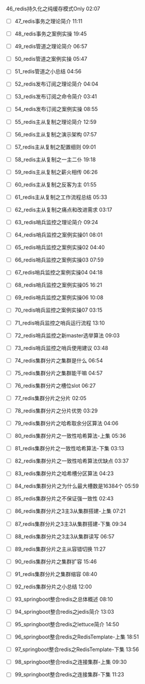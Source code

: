 46_redis持久化之纯缓存模式Only 02:07







- [ ] 47_redis事务之理论简介 11:11
- [ ] 48_redis事务之案例实操 19:45



- [ ] 49_redis管道之理论简介 06:57
- [ ] 50_redis管道之案例实操 05:47
- [ ] 51_redis管道之小总结 04:56





- [ ] 52_redis发布订阅之理论简介 04:04
- [ ] 53_redis发布订阅之命令简介 03:41
- [ ] 54_redis发布订阅之案例实操 08:55





- [ ] 55_redis主从复制之理论简介 12:59
- [ ] 56_redis主从复制之演示架构 07:57
- [ ] 57_redis主从复制之配置细则 09:01
- [ ] 58_redis主从复制之一主二仆 19:18
- [ ] 59_redis主从复制之薪火相传 06:26
- [ ] 60_redis主从复制之反客为主 01:55
- [ ] 61_redis主从复制之工作流程总结 05:33
- [ ] 62_redis主从复制之痛点和改进需求 03:17





- [ ] 63_redis哨兵监控之理论简介 09:24
- [ ] 64_redis哨兵监控之案例实操01 08:01
- [ ] 65_redis哨兵监控之案例实操02 04:40
- [ ] 66_redis哨兵监控之案例实操03 07:59
- [ ] 67_redis哨兵监控之案例实操04 04:18
- [ ] 68_redis哨兵监控之案例实操05 16:21
- [ ] 69_redis哨兵监控之案例实操06 10:08
- [ ] 70_redis哨兵监控之案例实操07 03:15
- [ ] 71_redis哨兵监控之哨兵运行流程 13:10
- [ ] 72_redis哨兵监控之新master选举算法 09:03
- [ ] 73_redis哨兵监控之哨兵使用建议 03:48





- [ ] 74_redis集群分片之集群是什么 06:54
- [ ] 75_redis集群分片之集群能干嘛 04:57
- [ ] 76_redis集群分片之槽位slot 06:27
- [ ] 77_redis集群分片之分片 02:05
- [ ] 78_redis集群分片之分片优势 03:29
- [ ] 79_redis集群分片之哈希取余分区算法 04:06
- [ ] 80_redis集群分片之一致性哈希算法-上集 05:36
- [ ] 81_redis集群分片之一致性哈希算法-下集 03:13
- [ ] 82_redis集群分片之一致性哈希算法优缺点 03:37
- [ ] 83_redis集群分片之哈希槽分区算法 04:23
- [ ] 84_redis集群分片之为什么最大槽数是16384个 05:59
- [ ] 85_redis集群分片之不保证强一致性 02:43
- [ ] 86_redis集群分片之3主3从集群搭建-上集 07:21
- [ ] 87_redis集群分片之3主3从集群搭建-下集 09:34
- [ ] 88_redis集群分片之3主3从集群读写 06:57
- [ ] 89_redis集群分片之主从容错切换 11:27
- [ ] 90_redis集群分片之集群扩容 15:46
- [ ] 91_redis集群分片之集群缩容 08:40
- [ ] 92_redis集群分片之小总结 12:00





- [ ] 93_springboot整合redis之总体概述 08:10
- [ ] 94_springboot整合redis之jedis简介 13:03
- [ ] 95_springboot整合redis之lettuce简介 14:50
- [ ] 96_springboot整合redis之RedisTemplate-上集 18:51
- [ ] 97_springboot整合redis之RedisTemplate-下集 13:56
- [ ] 98_springboot整合redis之连接集群-上集 09:30
- [ ] 99_springboot整合redis之连接集群-下集 11:23